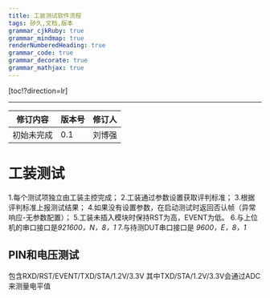 ```yaml
---
title: 工装测试软件流程
tags: 矽久,文档,版本
grammar_cjkRuby: true
grammar_mindmap: true
renderNumberedHeading: true
grammar_code: true
grammar_decorate: true
grammar_mathjax: true
---
```



[toc!?direction=lr]

---
|修订内容|版本号|修订人|
|-|-|-|
初始未完成|0.1|刘博强

# 工装测试
1.每个测试项独立由工装主控完成；
2.工装通过参数设置获取评判标准；
3.根据评判标准上报测试结果；
4.如果没有设置参数，在启动测试时返回否认帧（异常响应-无参数配置）；
5.工装未插入模块时保持RST为高，EVENT为低。
6.与上位机的串口接口是*921600，N，8，1*
7.与待测DUT串口接口是 *9600，E，8，1*

## PIN和电压测试
包含RXD/RST/EVENT/TXD/STA/1.2V/3.3V
其中TXD/STA/1.2V/3.3V会通过ADC来测量电平值

